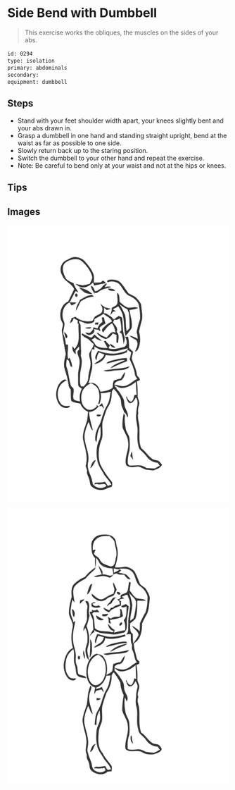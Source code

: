 # Side Bend with Dumbbell

> This exercise works the obliques, the muscles on the sides of your abs.

``` 
id: 0294 
type: isolation 
primary: abdominals 
secondary:  
equipment: dumbbell 
``` 


## Steps


 - Stand with your feet shoulder width apart, your knees slightly bent and your abs drawn in.
 - Grasp a dumbbell in one hand and standing straight upright, bend at the waist as far as possible to one side.
 - Slowly return back up to the staring position.
 - Switch the dumbbell to your other hand and repeat the exercise.
 - Note: Be careful to bend only at your waist and not at the hips or knees.

## Tips



## Images

![](./../svg/0294-relaxation.svg "")

![](./../svg/0294-tension.svg "")

